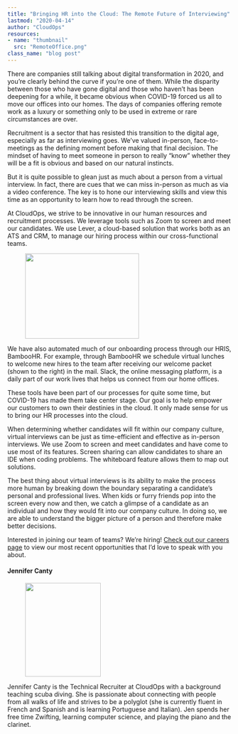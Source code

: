 ```yaml
---
title: "Bringing HR into the Cloud: The Remote Future of Interviewing"
lastmod: "2020-04-14"
author: "CloudOps"
resources:
- name: "thumbnail"
  src: "RemoteOffice.png"
class_name: "blog post"
---
```


<p>There are companies still talking about digital transformation in 2020, and you’re clearly behind the curve if you’re one of them. While the disparity between those who have gone digital and those who haven’t has been deepening for a while, it became obvious when COVID-19 forced us all to move our offices into our homes. The days of companies offering remote work as a luxury or something only to be used in extreme or rare circumstances are over.</p>

<p>Recruitment is a sector that has resisted this transition to the digital age, especially as far as interviewing goes. We’ve valued in-person, face-to-meetings as the defining moment before making that final decision. The mindset of having to meet someone in person to really “know” whether they will be a fit is obvious and based on our natural instincts.&nbsp;</p>

<p>But it is quite possible to glean just as much about a person from a virtual interview. In fact, there are cues that we can miss in-person as much as via a video conference. The key is to hone our interviewing skills and view this time as an opportunity to learn how to read through the screen.&nbsp;</p>

<p>At CloudOps, we strive to be innovative in our human resources and recruitment processes. We leverage tools such as Zoom to screen and meet our candidates. We use Lever, a cloud-based solution that works both as an ATS and CRM, to manage our hiring process within our cross-functional teams.</p>

<div class="wp-block-image"> <figure class="alignright size-large is-resized"><img style="width: 256px;" src="/images/blog/post/WelcomePacket.jpeg" alt="" class="wp-image-10333" width="256" height="192"></figure></div>

<p>We have also automated much of our onboarding process through our HRIS, BambooHR. For example, through BambooHR we schedule virtual lunches to welcome new hires to the team after receiving our welcome packet (shown to the right) in the mail. Slack, the online messaging platform, is a daily part of our work lives that helps us connect from our home offices.</p>

<p>These tools have been part of our processes for quite some time, but COVID-19 has made them take center stage. Our goal is to help empower our customers to own their destinies in the cloud. It only made sense for us to bring our HR processes into the cloud.</p>

<p>When determining whether candidates will fit within our company culture, virtual interviews can be just as time-efficient and effective as in-person interviews. We use Zoom to screen and meet candidates and have come to use most of its features. Screen sharing can allow candidates to share an IDE when coding problems. The whiteboard feature allows them to map out solutions.&nbsp;</p>

<p>The best thing about virtual interviews is its ability to make the process more human by breaking down the boundary separating a candidate’s personal and professional lives. When kids or furry friends pop into the screen every now and then, we catch a glimpse of a candidate as an individual and how they would fit into our company culture. In doing so, we are able to understand the bigger picture of a person and therefore make better decisions.</p>

<p>Interested in joining our team of teams? We’re hiring! <a href="https://www.cloudops.com/careers/">Check out our careers page</a> to view our most recent opportunities that I’d love to speak with you about.</p>

<h4>Jennifer Canty</h4>

<div class="wp-block-image"> <figure class="alignleft size-large is-resized"><img  style="width: 170px;" src="/images/blog/post/IMG_2334.jpg" alt="" class="wp-image-10331" width="170" height="211"></figure></div>

<p>Jennifer Canty is the Technical Recruiter at CloudOps with a background teaching scuba diving. She is passionate about connecting with people from all walks of life and strives to be a polyglot (she is currently fluent in French and Spanish and is learning Portuguese and Italian). Jen spends her free time Zwifting, learning computer science, and playing the piano and the clarinet.</p>